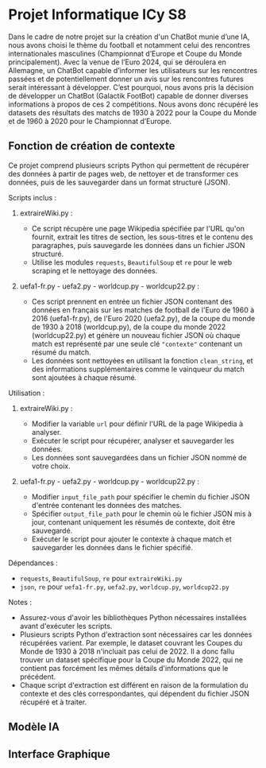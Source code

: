# Projet Informatique ICy S8

Dans le cadre de notre projet sur la création d'un ChatBot munie d’une IA, nous avons choisi le thème du football et notamment celui des rencontres internationales masculines (Championnat d’Europe et Coupe du Monde principalement). Avec la venue de l’Euro 2024, qui se déroulera en Allemagne, un ChatBot capable d’informer les utilisateurs sur les rencontres passées et de potentiellement donner un avis sur les rencontres futures serait intéressant à développer. C’est pourquoi, nous avons pris la décision de développer un ChatBot (Galactik FootBot) capable de donner diverses informations à propos de ces 2 compétitions. Nous avons donc récupéré les datasets des résultats des matchs de 1930 à 2022 pour la Coupe du Monde et de 1960 à 2020 pour le Championnat d’Europe. 


## Fonction de création de contexte

Ce projet comprend plusieurs scripts Python qui permettent de récupérer des données à partir de pages web, de nettoyer et de transformer ces données, puis de les sauvegarder dans un format structuré (JSON).

Scripts inclus :

1. extraireWiki.py :
   - Ce script récupère une page Wikipedia spécifiée par l'URL qu'on fournit, extrait les titres de section, les sous-titres et le contenu des paragraphes, puis sauvegarde les données dans un fichier JSON structuré.
   - Utilise les modules `requests`, `BeautifulSoup` et `re` pour le web scraping et le nettoyage des données.

2. uefa1-fr.py - uefa2.py - worldcup.py - worldcup22.py :
   - Ces script prennent en entrée un fichier JSON contenant des données en français sur les matches de football de l'Euro de 1960 à 2016 (uefa1-fr.py), de l'Euro 2020 (uefa2.py), de la coupe du monde de 1930 à 2018 (worldcup.py), de la coupe du monde 2022 (worldcup22.py) et génère un nouveau fichier JSON où chaque match est représenté par une seule clé `"contexte"` contenant un résumé du match.
   - Les données sont nettoyées en utilisant la fonction `clean_string`, et des informations supplémentaires comme le vainqueur du match sont ajoutées à chaque résumé.

Utilisation :
1. extraireWiki.py :
   - Modifier la variable `url` pour définir l'URL de la page Wikipedia à analyser.
   - Exécuter le script pour récupérer, analyser et sauvegarder les données.
   - Les données sont sauvegardées dans un fichier JSON nommé de votre choix.

2. uefa1-fr.py - uefa2.py - worldcup.py - worldcup22.py :
   - Modifier `input_file_path` pour spécifier le chemin du fichier JSON d'entrée contenant les données des matches.
   - Spécifier `output_file_path` pour le chemin où le fichier JSON mis à jour, contenant uniquement les résumés de contexte, doit être sauvegardé.
   - Exécuter le script pour ajouter le contexte à chaque match et sauvegarder les données dans le fichier spécifié.

Dépendances :
- `requests`, `BeautifulSoup`, `re` pour `extraireWiki.py`
- `json`, `re` pour `uefa1-fr.py`, `uefa2.py`, `worldcup.py`, `worldcup22.py`

Notes :
- Assurez-vous d'avoir les bibliothèques Python nécessaires installées avant d'exécuter les scripts.
- Plusieurs scripts Python d'extraction sont nécessaires car les données récupérées varient. Par exemple, le dataset couvrant les Coupes du Monde de 1930 à 2018 n'incluait pas celui de 2022. Il a donc fallu trouver un dataset spécifique pour la Coupe du Monde 2022, qui ne contient pas forcément les mêmes détails d'informations que le précédent.
- Chaque script d'extraction est différent en raison de la formulation du contexte et des clés correspondantes, qui dépendent du fichier JSON récupéré et à traiter.


## Modèle IA



## Interface Graphique
